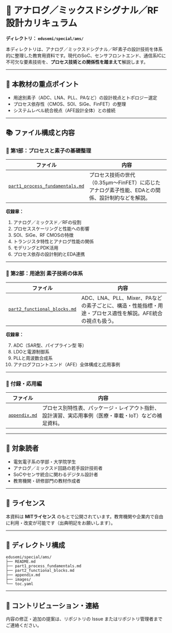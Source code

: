# 📘 アナログ／ミックスドシグナル／RF設計カリキュラム

**ディレクトリ： `edusemi/special/ams/`**

本ディレクトリは、アナログ／ミックスドシグナル／RF素子の設計技術を体系的に整理した教育用資料です。現代のSoC、センサフロントエンド、通信系ICに不可欠な要素技術を、**プロセス技術との関係性を踏まえて**解説します。

---

## 🎯 本教材の重点ポイント

- 用途別素子（ADC、LNA、PLL、PAなど）の設計視点とトポロジー選定
- プロセス依存性（CMOS、SOI、SiGe、FinFET）の整理
- システムレベル統合視点（AFE設計全体）との接続

---

## 📚 ファイル構成と内容

### 🔹 第1部：プロセスと素子の基礎整理

| ファイル | 内容 |
|---------|------|
| [`part1_process_fundamentals.md`](part1_process_fundamentals.md) | プロセス技術の世代（0.35μm〜FinFET）に応じたアナログ素子性能、EDAとの関係、設計制約などを解説。 |
  
**収録章：**

1. アナログ／ミックスド／RFの役割  
2. プロセススケーリングと性能への影響  
3. SOI、SiGe、RF CMOSの特徴  
4. トランジスタ特性とアナログ性能の関係  
5. モデリングとPDK活用  
6. プロセス依存の設計制約とEDA連携  

---

### 🔹 第2部：用途別 素子技術の体系

| ファイル | 内容 |
|---------|------|
| [`part2_functional_blocks.md`](part2_functional_blocks.md) | ADC、LNA、PLL、Mixer、PAなどの素子ごとに、構造・性能指標・用途・プロセス適性を解説。AFE統合の視点も扱う。 |

**収録章：**

7. ADC（SAR型、パイプライン型 等）  
8. LDOと電源制御系  
9. PLLと周波数合成系  
10. アナログフロントエンド（AFE）全体構成と応用事例  

---

### 🔹 付録・応用編

| ファイル | 内容 |
|---------|------|
| [`appendix.md`](appendix.md) | プロセス別特性表、パッケージ・レイアウト指針、設計演習、実応用事例（医療・車載・IoT）などの補足資料。 |

---

## 👥 対象読者

- 電気電子系の学部・大学院学生  
- アナログ／ミックスド回路の若手設計技術者  
- SoCやセンサ統合に関わるデジタル設計者  
- 教育機関・研修部門の教材作成者  

---

## 📎 ライセンス

本資料は **MITライセンス** のもとで公開されています。教育機関や企業内で自由に利用・改変が可能です（出典明記をお願いします）。

---

## 📂 ディレクトリ構成

```
edusemi/special/ams/
├── README.md
├── part1_process_fundamentals.md
├── part2_functional_blocks.md
├── appendix.md
├── images/
└── toc.yaml
```

---

## 📝 コントリビューション・連絡

内容の修正・追加の提案は、リポジトリの Issue またはリポジトリ管理者までご連絡ください。

